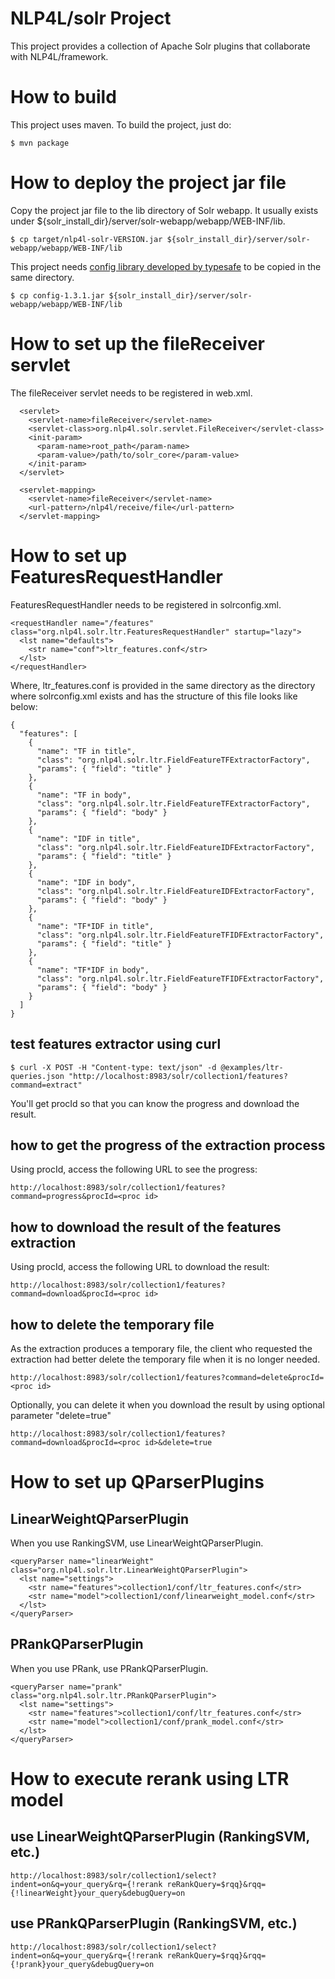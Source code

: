 # NLP4L/solr Project
This project provides a collection of Apache Solr plugins that collaborate with NLP4L/framework.

# How to build
This project uses maven. To build the project, just do:

```
$ mvn package
```

# How to deploy the project jar file
Copy the project jar file to the lib directory of Solr webapp. It usually exists under ${solr_install_dir}/server/solr-webapp/webapp/WEB-INF/lib.

```
$ cp target/nlp4l-solr-VERSION.jar ${solr_install_dir}/server/solr-webapp/webapp/WEB-INF/lib
```

This project needs [config library developed by typesafe](https://github.com/typesafehub/config/releases) to be copied in the same directory.

```
$ cp config-1.3.1.jar ${solr_install_dir}/server/solr-webapp/webapp/WEB-INF/lib
```

# How to set up the fileReceiver servlet

The fileReceiver servlet needs to be registered in web.xml.

```
  <servlet>
    <servlet-name>fileReceiver</servlet-name>
    <servlet-class>org.nlp4l.solr.servlet.FileReceiver</servlet-class>
    <init-param>
      <param-name>root_path</param-name>
      <param-value>/path/to/solr_core</param-value>
    </init-param>
  </servlet>

  <servlet-mapping>
    <servlet-name>fileReceiver</servlet-name>
    <url-pattern>/nlp4l/receive/file</url-pattern>
  </servlet-mapping>
```

# How to set up FeaturesRequestHandler

FeaturesRequestHandler needs to be registered in solrconfig.xml.

```
<requestHandler name="/features" class="org.nlp4l.solr.ltr.FeaturesRequestHandler" startup="lazy">
  <lst name="defaults">
    <str name="conf">ltr_features.conf</str>
  </lst>
</requestHandler>
```

Where, ltr_features.conf is provided in the same directory as the directory where solrconfig.xml exists and has the structure of this file looks like below:

```
{
  "features": [
    {
      "name": "TF in title",
      "class": "org.nlp4l.solr.ltr.FieldFeatureTFExtractorFactory",
      "params": { "field": "title" }
    },
    {
      "name": "TF in body",
      "class": "org.nlp4l.solr.ltr.FieldFeatureTFExtractorFactory",
      "params": { "field": "body" }
    },
    {
      "name": "IDF in title",
      "class": "org.nlp4l.solr.ltr.FieldFeatureIDFExtractorFactory",
      "params": { "field": "title" }
    },
    {
      "name": "IDF in body",
      "class": "org.nlp4l.solr.ltr.FieldFeatureIDFExtractorFactory",
      "params": { "field": "body" }
    },
    {
      "name": "TF*IDF in title",
      "class": "org.nlp4l.solr.ltr.FieldFeatureTFIDFExtractorFactory",
      "params": { "field": "title" }
    },
    {
      "name": "TF*IDF in body",
      "class": "org.nlp4l.solr.ltr.FieldFeatureTFIDFExtractorFactory",
      "params": { "field": "body" }
    }
  ]
}
```

## test features extractor using curl

```
$ curl -X POST -H "Content-type: text/json" -d @examples/ltr-queries.json "http://localhost:8983/solr/collection1/features?command=extract"
```

You'll get procId so that you can know the progress and download the result.

## how to get the progress of the extraction process

Using procId, access the following URL to see the progress:

```
http://localhost:8983/solr/collection1/features?command=progress&procId=<proc id> 
```

## how to download the result of the features extraction

Using procId, access the following URL to download the result:

```
http://localhost:8983/solr/collection1/features?command=download&procId=<proc id> 
```

## how to delete the temporary file

As the extraction produces a temporary file, the client who requested the extraction had better delete the temporary file when it is no longer needed.

```
http://localhost:8983/solr/collection1/features?command=delete&procId=<proc id> 
```

Optionally, you can delete it when you download the result by using optional parameter "delete=true"

```
http://localhost:8983/solr/collection1/features?command=download&procId=<proc id>&delete=true
```

# How to set up QParserPlugins

## LinearWeightQParserPlugin

When you use RankingSVM, use LinearWeightQParserPlugin.

```
<queryParser name="linearWeight" class="org.nlp4l.solr.ltr.LinearWeightQParserPlugin">
  <lst name="settings">
    <str name="features">collection1/conf/ltr_features.conf</str>
    <str name="model">collection1/conf/linearweight_model.conf</str>
  </lst>
</queryParser>
```

## PRankQParserPlugin

When you use PRank, use PRankQParserPlugin.

```
<queryParser name="prank" class="org.nlp4l.solr.ltr.PRankQParserPlugin">
  <lst name="settings">
    <str name="features">collection1/conf/ltr_features.conf</str>
    <str name="model">collection1/conf/prank_model.conf</str>
  </lst>
</queryParser>
```

# How to execute rerank using LTR model

## use LinearWeightQParserPlugin (RankingSVM, etc.)

```
http://localhost:8983/solr/collection1/select?indent=on&q=your_query&rq={!rerank reRankQuery=$rqq}&rqq={!linearWeight}your_query&debugQuery=on
```

## use PRankQParserPlugin (RankingSVM, etc.)

```
http://localhost:8983/solr/collection1/select?indent=on&q=your_query&rq={!rerank reRankQuery=$rqq}&rqq={!prank}your_query&debugQuery=on
```
